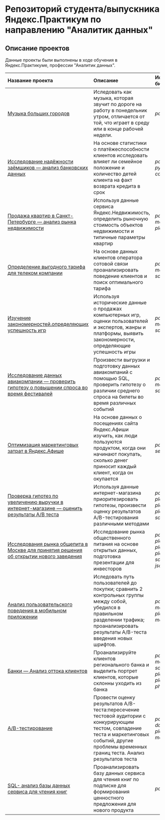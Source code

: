 # Репозиторий студента/выпускника Яндекс.Практикум по направлению "Аналитик данных"


## Описание проектов

Данные проекты были выполнены в ходе обучения в Яндекс.Практикуме, профессии "Аналитик данных".

| Название проекта | Описание | Используемые библиотеки | 
| :---------------------- | :---------------------- | :---------------------- |
| [Музыка больших городов](01-yandex_music) | Иследовать как музыка, которая звучит по дороге на работу в понедельник утром, отличается от той, что играет в среду или в конце рабочей недели. | *pandas* |
| [Исследование надёжности заёмщиков — анализ банковских данных](02-research_on_the_reliability_of_borrowers) | На основе статистики о платёжеспособности клиентов исследовать влияет ли семейное положение и количество детей клиента на факт возврата кредита в срок | *pandas*, *pymystem3*, *collections* |
| [Продажа квартир в Санкт-Петербурге — анализ рынка недвижимости](03-real_estate_market_analysis) | Используя данные сервиса Яндекс.Недвижимость, определить рыночную стоимость объектов недвижимости и типичные параметры квартир | *pandas*, *numpy*, *matplotlib.pyplot*, *plotly.express* |
| [Определение выгодного тарифа для телеком компании](04-determination_of_a_profitable_plan_for_a_telecom_company) | На основе данных клиентов оператора сотовой связи проанализировать поведение клиентов и поиск оптимального тарифа | *pandas*, *numpy*, *matplotlib.pyplot*, *scipy* |
| [Изучение закономерностей.определяющих успешность игр](05-Patterns_that_determine_the_success_of_gaming_platforms) | Используя исторические данные о продажах компьютерных игр, оценки пользователей и экспертов, жанры и платформы, выявить закономерности, определяющие успешность игры | *pandas*, *numpy*, *matplotlib.pyplot*, *scipy* |
| [Исследование данных авиакомпании — проверить гипотезу о повышении спроса во время фестивалей](06-airline_analytics) | Произвести выгрузки и подготовку данных авиакомпаний с помощью SQL, проверить гипотезу о различии среднего спроса на билеты во время различных событий | *pandas*, *numpy*, *matplotlib.pyplot*, *scipy* |
| [Оптимизация маркетинговых затрат в Яндекс.Афише](07-marketing_analytics_for_Yandex.Afisha) | На основе данных о посещениях сайта Яндекс.Афиши изучить, как люди пользуются продуктом, когда они начинают покупать, сколько денег приносит каждый клиент, когда он окупается | *pandas*, *numpy*, *seaborn* |
| [Проверка гипотез по увеличению выручки в интернет-магазине — оценить результаты A/B теста](08-testing_hypotheses_to_increase_revenue_in_online-store_and_AB-tests) | Используя данные интернет-магазина приоритезировать гипотезы, произвести оценку результатов A/B-тестирования различными методами | *pandas*, *numpy*, *plotly.graph_objects*, *plotly.express*, *plotly.subplots*, *scipy* |
| [Исследования рынка общепита в Москве для принятия решения об открытии нового заведения](09-сatering_market_research_to_make_a_decision_on_opening_a_new_establishment) | Исследование рынка общественного питания на основе открытых данных, подготовка презентации для инвесторов | *pandas*, *numpy*, *plotly.graph_objects*, *plotly.express*, *plotly.subplots*, *scipy*, *requests*, *json*, *io* |
| [Анализ пользовательского поведения в мобильном приложении](10-analysis_of_user_behavior_in_a_mobile_application) | Иследовать путь пользователей до покупки; сравнить 2 контрольных группы между собой, убедился в правильном разделении трафика; проанализировать результаты A/B-теста введения новых шрифтов. | *pandas*, *numpy*, *matplotlib.pyplot*, *plotly*, *scipy.stats*, *math* |
| [Банки — Анализ оттока клиентов](11-banks-analysis_of_customer_outflow) | Проанализируйте клиентов регионального банка и выделить портрет клиентов, которые склонны уходить из банка | *pandas*, *numpy*, *matplotlib.pyplot*, *scipy*, *seaborn*, *plotly.subplots*, *plotly.graph_objects*, *phik* |
| [A/B-тестирование](12-AB_test) | Провести оценку результатов A/B-теста:пересечение тестовой аудитории с конкурирующим тестом, совпадение теста и маркетинговых событий, другие проблемы временных границ теста. Анализ результатов теста  | *pandas*, *numpy*, *datetime*, *scipy*, *plotly.graph_objects*, *math*, *warnings* |
| [SQL- анализ базы данных сервиса для чтения книг](13-SQL-Analysis_database_of_the_online_books_service) | Проанализировать базу данных сервиса для чтения книг по подписке для формирования ценностного предложения для нового продукта | *pandas*, *sqlalchemy* |
